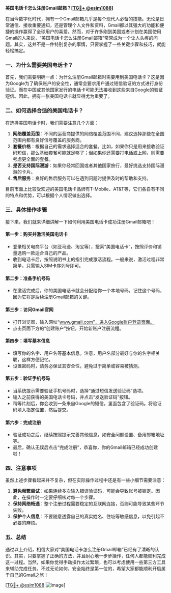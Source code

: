 **美国电话卡怎么注册Gmail邮箱？[[TG💪+ @esim1088](https://t.me/s/esim1088)]**

在当今数字化时代，拥有一个Gmail邮箱几乎是每个现代人必备的技能。无论是日常通信、接收重要通知，还是管理个人文件和资料，Gmail都以其强大的功能和便捷的操作赢得了全球用户的喜爱。然而，对于许多刚到美国或者计划在美国使用Gmail的人来说，“美国电话卡怎么注册Gmail邮箱”常常成为一个让人头疼的问题。其实，这并不是一件特别复杂的事情，只要掌握了一些关键步骤和技巧，就能轻松搞定。

### 一、为什么需要美国电话卡？

首先，我们需要明确一点：为什么注册Gmail邮箱时需要用到美国电话卡？这是因为Google为了确保账户的安全性，通常会要求用户通过短信验证的方式进行身份验证。而在中国或其他国家发行的电话卡可能无法接收到这些来自Google的验证短信。因此，拥有一张美国电话卡就显得尤为重要了。

### 二、如何选择合适的美国电话卡？

在选择美国电话卡时，我们需要注意几个方面：

1. **网络覆盖范围**：不同的运营商提供的网络覆盖范围不同，建议选择那些在全国范围内都有良好信号覆盖的服务商。
2. **套餐价格**：根据自己的需求选择适合的套餐。比如，如果你只是用来接收验证码短信，那么基础套餐可能就足够了；但如果你还需要打电话或上网，则需要考虑更全面的套餐。
3. **是否支持国际漫游**：如果你经常回国或者其他国家旅行，最好挑选支持国际漫游的卡片。
4. **售后服务**：良好的售后服务可以在遇到问题时提供及时的帮助和支持。

目前市面上比较受欢迎的美国电话卡品牌有T-Mobile、AT&T等，它们各自有不同的特点和优势，可以根据个人情况做出选择。

### 三、具体操作步骤

接下来，我们就来详细讲解一下如何利用美国电话卡成功注册Gmail邮箱吧！

#### 第一步：购买并激活美国电话卡
- 登录相关电商平台（如亚马逊、淘宝等），搜索“美国电话卡”，按照评价和销量选购一款适合自己的产品。
- 收到电话卡后，按照说明书上的指引完成激活流程。一般来说，激活过程非常简单，只需输入SIM卡序列号即可。

#### 第二步：准备手机号码
- 在激活完成后，你的美国电话卡就会分配给你一个本地号码。记住这个号码，因为它将是后续注册Gmail邮箱的关键。

#### 第三步：访问Gmail官网
- 打开浏览器，输入网址“www.gmail.com”，进入Google账户登录页面。
- 点击页面下方的“创建账户”按钮，开始新账户注册流程。

#### 第四步：填写基本信息
- 填写你的名字、用户名等基本信息。注意，用户名部分最好与你的名字相关联，这样方便记忆。
- 设置密码时，请务必保证其安全性，避免过于简单或容易被猜测。

#### 第五步：验证手机号码
- 当系统提示需要验证手机号码时，选择“通过短信发送验证码”选项。
- 输入之前获得的美国电话卡号码，并点击“发送验证码”按钮。
- 稍等片刻后，你会收到一条来自Google的短信，里面包含了验证码。将验证码填入指定位置，然后提交。

#### 第六步：完成注册
- 验证成功之后，继续按照提示完善其他信息，如安全问题设置、备用邮箱地址等。
- 最后，确认无误后点击“完成注册”，恭喜你，你的Gmail邮箱已经成功创建啦！

### 四、注意事项

虽然上述步骤看起来并不复杂，但在实际操作过程中还是有一些小细节需要注意：

1. **避免频繁尝试**：如果连续多次输入错误验证码，可能会导致账号被锁定。因此，在操作时一定要仔细核对每一个步骤。
2. **保持网络畅通**：整个注册过程需要稳定的互联网连接，否则可能导致某些环节失败。
3. **保护个人信息**：不要随意透露自己的真实姓名、住址等敏感信息，以免引起不必要的麻烦。

### 五、总结

通过以上介绍，相信大家对“美国电话卡怎么注册Gmail邮箱”已经有了清晰的认识。其实，只要掌握了正确的方法，并且耐心地一步步操作，任何人都能顺利完成这一过程。当然，如果你觉得手动操作太过繁琐，也可以考虑使用一些第三方工具来辅助完成任务。不过无论如何，安全始终是第一位的，希望大家都能顺利开启属于自己的Gmail之旅！

[[TG💪+ @esim1088](https://t.me/s/esim1088) ![Image](https://i.postimg.cc/4NQfJmqS/Snipaste-2025-05-13-00-14-12.png)]